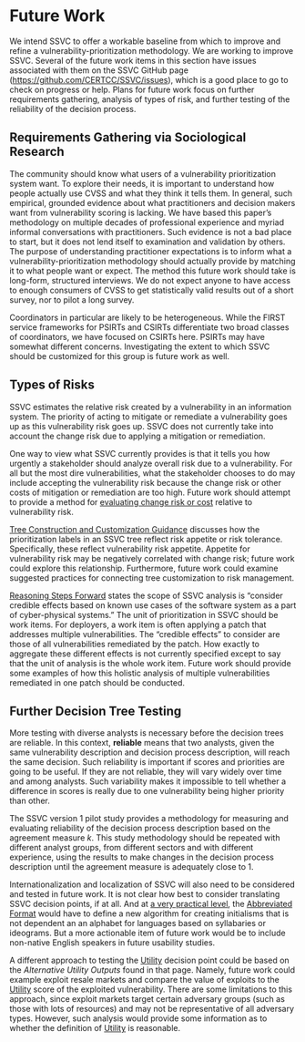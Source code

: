 # Future Work

We intend SSVC to offer a workable baseline from which to improve and refine a vulnerability-prioritization methodology.
We are working to improve SSVC.
Several of the future work items in this section have issues associated with them on the SSVC GitHub page (https://github.com/CERTCC/SSVC/issues), which is a good place to go to check on progress or help.
Plans for future work focus on further requirements gathering, analysis of types of risk, and further testing of the reliability of the decision process.

## Requirements Gathering via Sociological Research

The community should know what users of a vulnerability prioritization system want.
To explore their needs, it is important to understand how people actually use CVSS and what they think it tells them.
In general, such empirical, grounded evidence about what practitioners and decision makers want from vulnerability scoring is lacking. We have based this paper’s methodology on multiple decades of professional experience and myriad informal conversations with practitioners. Such evidence is not a bad place to start, but it does not lend itself to examination and validation by others. The purpose of understanding practitioner expectations is to inform what a vulnerability-prioritization methodology should actually provide by matching it to what people want or expect. The method this future work should take is long-form, structured interviews. We do not expect anyone to have access to enough consumers of CVSS to get statistically valid results out of a short survey, nor to pilot a long survey.

Coordinators in particular are likely to be heterogeneous.
While the FIRST service frameworks for PSIRTs and CSIRTs differentiate two broad classes of coordinators, we have focused on CSIRTs here.
PSIRTs may have somewhat different concerns.
Investigating the extent to which SSVC should be customized for this group is future work as well.

## Types of Risks

SSVC estimates the relative risk created by a vulnerability in an information system.
The priority of acting to mitigate or remediate a vulnerability goes up as this vulnerability risk goes up.
SSVC does not currently take into account the change risk due to applying a mitigation or remediation.

One way to view what SSVC currently provides is that it tells you how urgently a stakeholder should analyze overall risk due to a vulnerability.
For all but the most dire vulnerabilities, what the stakeholder chooses to do may include accepting the vulnerability risk because the change risk or other costs of mitigation or remediation are too high.
Future work should attempt to provide a method for [evaluating change risk or cost](https://github.com/CERTCC/SSVC/issues/35) relative to vulnerability risk.

[Tree Construction and Customization Guidance](../howto/tree_customization.md) discusses how the prioritization labels in an SSVC tree reflect risk appetite or risk tolerance.
Specifically, these reflect vulnerability risk appetite.
Appetite for vulnerability risk may be negatively correlated with change risk; future work could explore this relationship.
Furthermore, future work could examine suggested practices for connecting tree customization to risk management.

[Reasoning Steps Forward](scope.md) states the scope of SSVC analysis is “consider credible effects based on known use cases of the software system as a part of cyber-physical systems.”
The unit of prioritization in SSVC should be work items.
For deployers, a work item is often applying a patch that addresses multiple vulnerabilities.
The “credible effects” to consider are those of all vulnerabilities remediated by the patch.
How exactly to aggregate these different effects is not currently specified except to say that the unit of analysis is the whole work item.
Future work should provide some examples of how this holistic analysis of multiple vulnerabilities remediated in one patch should be conducted.


## Further Decision Tree Testing

More testing with diverse analysts is necessary before the decision trees are reliable. In this context, **reliable** means that two analysts, given the same vulnerability description and decision process description, will reach the same decision. Such reliability is important if scores and priorities are going to be useful. If they are not reliable, they will vary widely over time and among analysts. Such variability makes it impossible to tell whether a difference in scores is really due to one vulnerability being higher priority than other.

The SSVC version 1 pilot study provides a methodology for measuring and evaluating reliability of the decision process description based on the agreement measure *k*.
This study methodology should be repeated with different analyst groups, from different sectors and with different experience, using the results to make changes in the decision process description until the agreement measure is adequately close to 1.

Internationalization and localization of SSVC will also need to be considered and tested in future work.
It is not clear how best to consider translating SSVC decision points, if at all.
And at [a very practical level](https://github.com/CERTCC/SSVC/issues/123), the [Abbreviated Format](#abbreviated-format) would have to define a new algorithm for creating initialisms that is not dependent an an alphabet for languages based on syllabaries or ideograms.
But a more actionable item of future work would be to include non-native English speakers in future usability studies.

A different approach to testing the [Utility](../reference/decision_points/utility.md) decision point could be based on the *Alternative Utility Outputs* found in that page.
Namely, future work could example exploit resale markets and compare the value of exploits to the [Utility](../reference/decision_points/utility.md) score of the exploited vulnerability.
There are some limitations to this approach, since exploit markets target certain adversary groups (such as those with lots of resources) and may not be representative of all adversary types.
However, such analysis would provide some information as to whether the definition of [Utility](../reference/decision_points/utility.md) is reasonable.
